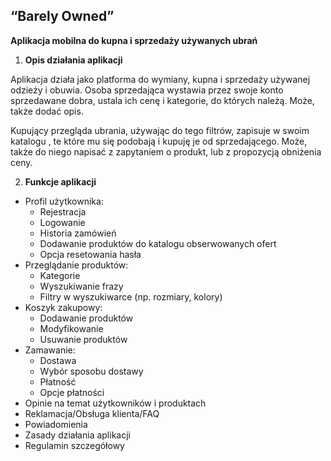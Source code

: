 ## **“Barely Owned”**

 **Aplikacja mobilna do kupna i sprzedaży używanych ubrań**

1. **Opis działania aplikacji**

Aplikacja działa jako platforma do wymiany, kupna i sprzedaży używanej odzieży i obuwia. Osoba sprzedająca wystawia przez swoje konto sprzedawane dobra, ustala ich cenę i kategorie, do których należą. Może, także dodać opis.

Kupujący przegląda ubrania, używając do tego filtrów, zapisuje w swoim katalogu , te które mu się podobają i kupuję je od sprzedającego. Może, także do niego napisać z zapytaniem o produkt, lub z propozycją obniżenia ceny.

2. **Funkcje aplikacji**
  - Profil użytkownika:
    - Rejestracja
    - Logowanie
    - Historia zamówień
    - Dodawanie produktów do katalogu obserwowanych ofert
    - Opcja resetowania hasła
  - Przeglądanie produktów:
    - Kategorie
    - Wyszukiwanie frazy
    - Filtry w wyszukiwarce (np. rozmiary, kolory)
  - Koszyk zakupowy:
    - Dodawanie produktów
    - Modyfikowanie
    - Usuwanie produktów
  - Zamawanie:
    - Dostawa
    - Wybór sposobu dostawy
    - Płatność
    - Opcje płatności
  - Opinie na temat użytkowników i produktach
  - Reklamacja/Obsługa klienta/FAQ
  - Powiadomienia
  - Zasady działania aplikacji
  - Regulamin szczegółowy

